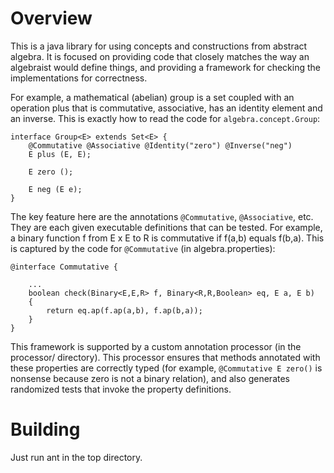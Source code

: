 Overview
========

This is a java library for using concepts and constructions from abstract
algebra.  It is focused on providing code that closely matches the way an
algebraist would define things, and providing a framework for checking the
implementations for correctness.

For example, a mathematical (abelian) group is a set coupled with an operation
plus that is commutative, associative, has an identity element and an inverse.
This is exactly how to read the code for `algebra.concept.Group`:

	interface Group<E> extends Set<E> {
		@Commutative @Associative @Identity("zero") @Inverse("neg")
		E plus (E, E);

		E zero ();

		E neg (E e);
	}


The key feature here are the annotations `@Commutative`, `@Associative`, etc.
They are each given executable definitions that can be tested.  For example, a
binary function f from E x E to R is commutative if f(a,b) equals f(b,a).  This
is captured by the code for `@Commutative` (in algebra.properties):

	@interface Commutative {

		...
		boolean check(Binary<E,E,R> f, Binary<R,R,Boolean> eq, E a, E b)
		{
			return eq.ap(f.ap(a,b), f.ap(b,a));
		}
	}


This framework is supported by a custom annotation processor (in the processor/
directory).  This processor ensures that methods annotated with these
properties are correctly typed (for example, `@Commutative E zero()` is nonsense
because zero is not a binary relation), and also generates randomized tests
that invoke the property definitions.

Building
========

Just run ant in the top directory.

